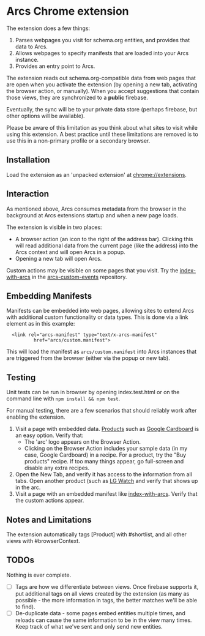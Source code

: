 # Arcs Chrome extension

The extension does a few things:

1. Parses webpages you visit for schema.org entities, and provides that data
to Arcs.
1. Allows webpages to specify manifests that are loaded into your Arcs
instance.
1. Provides an entry point to Arcs.

The extension reads out schema.org-compatible data from web pages that are
open when you activate the extension (by opening a new tab, activating the
browser action, or manually).  When you accept suggestions that contain those
views, they are synchronized to a **public** firebase.

Eventually, the sync will be to your private data store (perhaps firebase,
but other options will be available).

Please be aware of this limitation as you think about what sites to visit
while using this extension. A best practice until these limitations are
removed is to use this in a non-primary profile or a secondary browser.

## Installation

Load the extension as an 'unpacked extension' at
[chrome://extensions](chrome://extensions).

## Interaction

As mentioned above, Arcs consumes metadata from the browser in the background
at Arcs extensions startup and when a new page loads.

The extension is visible in two places:

* A browser action (an icon to the right of the address bar). Clicking this
  will read additional data from the current page (like the address) into the
  Arcs context and will open Arcs in a popup.
* Opening a new tab will open Arcs.

Custom actions may be visible on some pages that you visit. Try the
[index-with-arcs](https://smalls.github.io/arcs-custom-events/index-with-arcs.html)
in the [arcs-custom-events](https://github.com/smalls/arcs-custom-events)
repository.

## Embedding Manifests

Manifests can be embedded into web pages, allowing sites to extend Arcs with
additional custom functionality or data types. This is done via a link element
as in this example:

```
  <link rel="arcs-manifest" type="text/x-arcs-manifest"
          href="arcs/custom.manifest">
```

This will load the manifest as `arcs/custom.manifest` into Arcs instances that
are triggered from the browser (either via the popup or new tab).
  

## Testing

Unit tests can be run in browser by opening index.test.html or on the command
line with `npm install && npm test`.

For manual testing, there are a few scenarios that should reliably work after
enabling the extension.

1. Visit a page with embedded data. [Products](https://schema.org/Product)
  such as [Google Cardboard](https://store.google.com/product/google_cardboard)
  is an easy option. Verify that:
    - The 'arc' logo appears on the Browser Action.
    - Clicking on the Browser Action includes your sample data (in my case,
      Google Cardboard) in a recipe. For a product, try the "Buy products"
      recipe. If too many things appear, go full-screen and disable any extra
      recipes.
1. Open the New Tab, and verify it has access to the information from all
  tabs. Open another product (such as [LG Watch](https://store.google.com/product/lg_watch_style)
  and verify that shows up in the arc.
1. Visit a page with an embedded manifest like
  [index-with-arcs](https://smalls.github.io/arcs-custom-events/index-with-arcs.html). Verify that the custom actions appear.

## Notes and Limitations

The extension automatically tags [Product] with #shortlist, and all other
views with #browserContext.

## TODOs

Nothing is ever complete.

- [ ] Tags are how we differentiate between views. Once firebase supports it,
  put additional tags on all views created by the extension (as many as
  possible - the more information in tags, the better matches we'll be able to
  find).
- [ ] De-duplicate data - some pages embed entities multiple times, and
  reloads can cause the same information to be in the view many times. Keep
  track of what we've sent and only send new entities.
